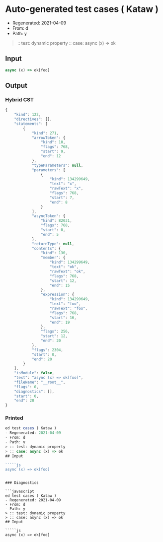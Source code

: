 # Auto-generated test cases ( Kataw )
- Regenerated: 2021-04-09
- From: d
- Path: y
> :: test: dynamic property
> :: case: async (x) => ok
## Input

`````js
async (x) => ok[foo]
`````

## Output

### Hybrid CST

```javascript
{
    "kind": 122,
    "directives": [],
    "statements": [
        {
            "kind": 271,
            "arrowToken": {
                "kind": 10,
                "flags": 768,
                "start": 9,
                "end": 12
            },
            "typeParameters": null,
            "parameters": [
                {
                    "kind": 134299649,
                    "text": "x",
                    "rawText": "x",
                    "flags": 768,
                    "start": 7,
                    "end": 8
                }
            ],
            "asyncToken": {
                "kind": 82031,
                "flags": 768,
                "start": 0,
                "end": 5
            },
            "returnType": null,
            "contents": {
                "kind": 130,
                "member": {
                    "kind": 134299649,
                    "text": "ok",
                    "rawText": "ok",
                    "flags": 768,
                    "start": 12,
                    "end": 15
                },
                "expression": {
                    "kind": 134299649,
                    "text": "foo",
                    "rawText": "foo",
                    "flags": 768,
                    "start": 16,
                    "end": 19
                },
                "flags": 256,
                "start": 12,
                "end": 20
            },
            "flags": 2304,
            "start": 0,
            "end": 20
        }
    ],
    "isModule": false,
    "text": "async (x) => ok[foo]",
    "fileName": "__root__",
    "flags": 0,
    "diagnostics": [],
    "start": 0,
    "end": 20
}
```

### Printed

```javascript
ed test cases ( Kataw )
- Regenerated: 2021-04-09
- From: d
- Path: y
> :: test: dynamic property
> :: case: async (x) => ok
## Input

`````js
async (x) => ok[foo]
`````
```

### Diagnostics

```javascript
ed test cases ( Kataw )
- Regenerated: 2021-04-09
- From: d
- Path: y
> :: test: dynamic property
> :: case: async (x) => ok
## Input

`````js
async (x) => ok[foo]
`````
```

